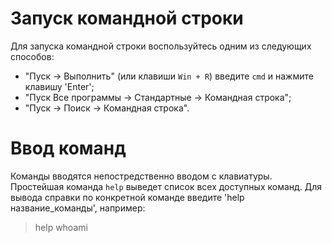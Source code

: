 # Запуск командной строки 
Для запуска командной строки воспользуйтесь одним из следующих способов: 
* "Пуск -> Выполнить" (или клавиши `Win + R`) введите `cmd` и нажмите клавишу 'Enter'; 
* "Пуск Все программы -> Стандартные -> Командная строка"; 
* "Пуск -> Поиск -> Командная строка". 

# Ввод команд 
Команды вводятся непостредственно вводом с клавиатуры. Простейшая команда `help` выведет список всех доступных команд. Для вывода справки по конкретной команде введите 'help название_команды', например: 
> help whoami 
